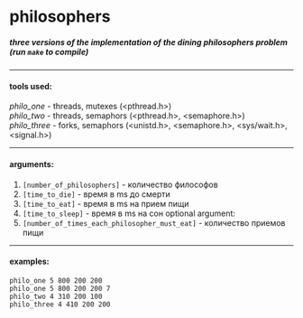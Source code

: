 # philosophers
##### three versions of the implementation of the dining philosophers problem (run `make` to compile)
***

#### tools used:
*philo_one* - threads, mutexes (<pthread.h>)  
*philo_two* - threads, semaphors (<pthread.h>, <semaphore.h>)  
*philo_three* - forks, semaphors (<unistd.h>, <semaphore.h>, <sys/wait.h>, <signal.h>)  
***
#### arguments:
 1. `[number_of_philosophers]` - количество философов
 2. `[time_to_die]` - время в ms до смерти
 3. `[time_to_eat]` - время в ms на прием пищи
 4. `[time_to_sleep]` - время в ms на сон
 optional argument:
 5. `[number_of_times_each_philosopher_must_eat]` - количество приемов пищи
***
#### examples:
 `philo_one 5 800 200 200`  
 `philo_one 5 800 200 200 7`  
 `philo_two 4 310 200 100`  
 `philo_three 4 410 200 200`  


